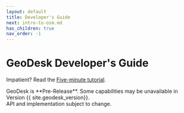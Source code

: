 ```yaml
---
layout: default
title: Developer's Guide
next: intro-to-osm.md
has_children: true
nav_order: -1
---
```

# GeoDesk Developer's Guide

Impatient? Read the [Five-minute tutorial](tutorial).

<div class="box todo" markdown="1">
GeoDesk is **Pre-Release**. Some capabilities may be unavailable in Version {{ site.geodesk_version}}.<br>API and implementation subject to change.
</div>






